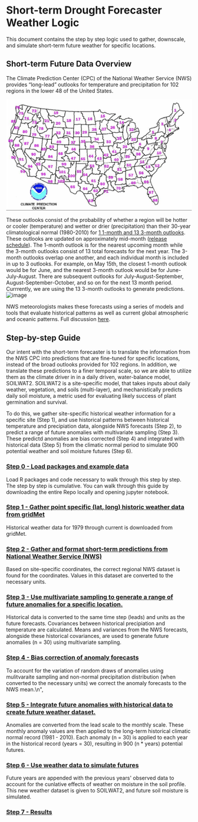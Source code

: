 # Short-term Drought Forecaster Weather Logic

This document contains the step by step logic used to gather, downscale, and simulate short-term future weather for specific locations.

## Short-term Future Data Overview

The Climate Prediction Center (CPC) of the National Weather Service (NWS) provides “long-lead” outlooks for temperature and precipitation for 102 regions in the lower 48 of the United States.

![RegionMap](RegionMap.png)

These outlooks consist of the probability of whether a region will be hotter or cooler (temperature) and wetter or drier (precipitation)
than their 30-year climatological normal (1980-2010) for [1 1-month and 13 3-month outlooks](https://www.cpc.ncep.noaa.gov/products/forecasts/month_to_season_outlooks.php). 
These outlooks are updated on approximately mid-month ([release schedule](https://origin.cpc.ncep.noaa.gov/products/predictions/schedule.php)).
The 1-month outlook is for the nearest upcoming month while the 3-month outlooks consist of 13 total forecasts for the next year. The 3-month outlooks overlap one another, and each individual month is included in up to 3 outlooks. For example, on May 15th, the closest 1-month outlook would be for June, and the nearest 3-month outlook would be for June-July-August. There are subsequent outlooks for July-August-September, August-September-October, and so on for the next 13 month period.
Currrently, we are using the 13 3-month outlooks to generate predictions.
![image](https://www.cpc.ncep.noaa.gov/products/predictions/multi_season/13_seasonal_outlooks/color/page2.gif)


NWS meteorologists makes these forecasts using a series of models and tools that evaluate historical patterns as well as current global atmospheric and oceanic patterns. Full discussion [here](https://www.cpc.ncep.noaa.gov/products/predictions/long_range/tools.php).

## Step-by-step Guide

Our intent with the short-term forecaster is to translate the information from the NWS CPC 
into predictions that are fine-tuned for specific locations, instead of the broad outlooks provided for 102 regions.
In addition, we translate these predictions to a finer temporal scale, so we are able to utilize them as the climate driver in in a daily driven, 
water-balance model, SOILWAT2. SOILWAT2 is a site-specific model, that takes inputs about daily weather, vegetation, and soils (multi-layer), 
and mechanistically predicts daily soil moisture, a metric used for evaluating likely success of plant germination and survival.

To do this, we gather site-specific historical weather information for a specific site (Step 1), 
and use historical patterns between historical temperature and precipiation data, 
alongside NWS forecasts (Step 2), to predict a range of future anomalies with multivariate sampling (Step 3). 
These predictd anomalies are bias corrected (Step 4) and integrated with historical data (Step 5) 
from the climatic normal period to simulate 900 potential weather and soil moisture futures (Step 6). 

### [Step 0 - Load packages and example data](ShortTermDroughtForecaster_Logic.ipynb#step0)
Load R packages and code necessary to walk through this step by step. The step by step is cumulative. You can walk through this guide by downloading the entire Repo locally and opening jupyter notebook.

### [Step 1 - Gather point specific (lat, long) historic weather data from gridMet](ShortTermDroughtForecaster_Logic.ipynb#step1)
Historical weather data for 1979 through current is downloaded from gridMet.

### [Step 2 - Gather and format short-term predictions from National Weather Service (NWS)](ShortTermDroughtForecaster_Logic.ipynb#step2)

Based on site-specific coordinates, the correct regional NWS dataset is found for the coordinates. Values in this dataset are converted to the necessary units.

### [Step 3 - Use multivariate sampling to generate a range of future anomalies for a specific location.](ShortTermDroughtForecaster_Logic.ipynb#step3)

Historical data is converted to the same time step (leads) and units as the future forecasts. Covariances between historical precipiation and temperature are calculated. Means and variances from the NWS forecasts, alongside these historical covariances, are used to generate future anomalies (n = 30) using multivariate sampling.
 
### [Step 4 - Bias correction of anomaly forecasts](ShortTermDroughtForecaster_Logic.ipynb#step4)

To account for the variation of random draws of anomalies using mulitvaraite sampling and non-normal precipitation distribution (when converted to the necessary units) we correct the anomaly forecasts to the NWS mean.\n",

### [Step 5 - Integrate future anomalies with historical data to create future weather dataset.](ShortTermDroughtForecaster_Logic.ipynb#step5)

Anomalies are converted from the lead scale to the monthly scale. These monthly anomaly values are then applied to the long-term historical climatic normal record (1981 - 2010). Each anomaly (n = 30) is applied to each year in the historical record (years = 30), resulting in 900 (n * years) potential futures.

### [Step 6 - Use weather data to simulate futures](ShortTermDroughtForecaster_Logic.ipynb#step6)

Future years are appended with the previous years' observed data to account for the cunlative effects of weather on moisture in the soil profile. This new weather dataset is given to SOILWAT2, and future soil moisture is simulated.
 
### [Step 7 - Results](ShortTermDroughtForecaster_Logic.ipynb#step7)